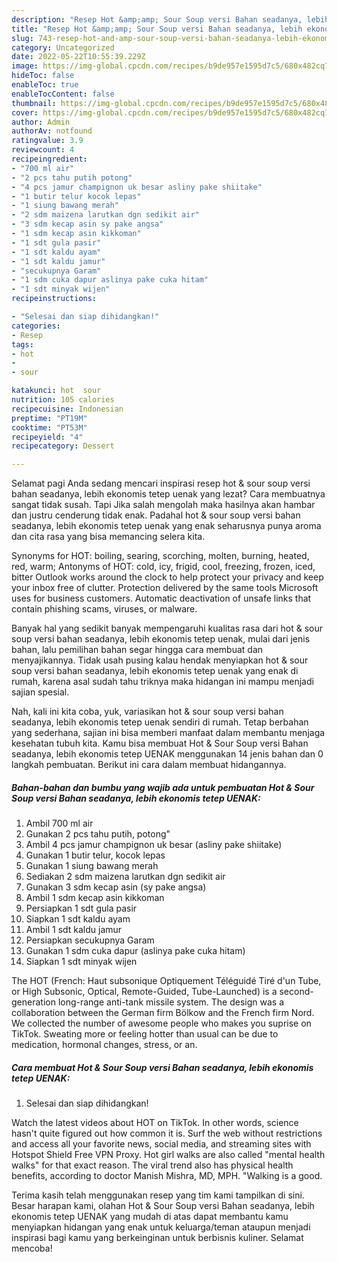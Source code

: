 ```yaml
---
description: "Resep Hot &amp;amp; Sour Soup versi Bahan seadanya, lebih ekonomis tetep UENAK yang Lezat Sekali"
title: "Resep Hot &amp;amp; Sour Soup versi Bahan seadanya, lebih ekonomis tetep UENAK yang Lezat Sekali"
slug: 743-resep-hot-and-amp-sour-soup-versi-bahan-seadanya-lebih-ekonomis-tetep-uenak-yang-lezat-sekali
category: Uncategorized
date: 2022-05-22T10:55:39.229Z
image: https://img-global.cpcdn.com/recipes/b9de957e1595d7c5/680x482cq70/hot-sour-soup-versi-bahan-seadanya-lebih-ekonomis-tetep-uenak-foto-resep-utama.jpg
hideToc: false
enableToc: true
enableTocContent: false
thumbnail: https://img-global.cpcdn.com/recipes/b9de957e1595d7c5/680x482cq70/hot-sour-soup-versi-bahan-seadanya-lebih-ekonomis-tetep-uenak-foto-resep-utama.jpg
cover: https://img-global.cpcdn.com/recipes/b9de957e1595d7c5/680x482cq70/hot-sour-soup-versi-bahan-seadanya-lebih-ekonomis-tetep-uenak-foto-resep-utama.jpg
author: Admin
authorAv: notfound
ratingvalue: 3.9
reviewcount: 4
recipeingredient:
- "700 ml air"
- "2 pcs tahu putih potong"
- "4 pcs jamur champignon uk besar asliny pake shiitake"
- "1 butir telur kocok lepas"
- "1 siung bawang merah"
- "2 sdm maizena larutkan dgn sedikit air"
- "3 sdm kecap asin sy pake angsa"
- "1 sdm kecap asin kikkoman"
- "1 sdt gula pasir"
- "1 sdt kaldu ayam"
- "1 sdt kaldu jamur"
- "secukupnya Garam"
- "1 sdm cuka dapur aslinya pake cuka hitam"
- "1 sdt minyak wijen"
recipeinstructions:

- "Selesai dan siap dihidangkan!"
categories:
- Resep
tags:
- hot
- 
- sour

katakunci: hot  sour 
nutrition: 105 calories
recipecuisine: Indonesian
preptime: "PT19M"
cooktime: "PT53M"
recipeyield: "4"
recipecategory: Dessert

---
```



Selamat pagi Anda sedang mencari inspirasi resep hot &amp; sour soup versi bahan seadanya, lebih ekonomis tetep uenak yang lezat? Cara membuatnya sangat tidak susah. Tapi Jika salah mengolah maka hasilnya akan hambar dan justru cenderung tidak enak. Padahal hot &amp; sour soup versi bahan seadanya, lebih ekonomis tetep uenak yang enak seharusnya punya aroma dan cita rasa yang bisa memancing selera kita.


Synonyms for HOT: boiling, searing, scorching, molten, burning, heated, red, warm; Antonyms of HOT: cold, icy, frigid, cool, freezing, frozen, iced, bitter Outlook works around the clock to help protect your privacy and keep your inbox free of clutter. Protection delivered by the same tools Microsoft uses for business customers. Automatic deactivation of unsafe links that contain phishing scams, viruses, or malware.

Banyak hal yang sedikit banyak mempengaruhi kualitas rasa dari hot &amp; sour soup versi bahan seadanya, lebih ekonomis tetep uenak, mulai dari jenis bahan, lalu pemilihan bahan segar hingga cara membuat dan menyajikannya. Tidak usah pusing kalau hendak menyiapkan hot &amp; sour soup versi bahan seadanya, lebih ekonomis tetep uenak yang enak di rumah, karena asal sudah tahu triknya maka hidangan ini mampu menjadi sajian spesial.


Nah, kali ini kita coba, yuk, variasikan hot &amp; sour soup versi bahan seadanya, lebih ekonomis tetep uenak sendiri di rumah. Tetap berbahan yang sederhana, sajian ini bisa memberi manfaat dalam membantu menjaga kesehatan tubuh kita. Kamu bisa membuat Hot &amp; Sour Soup versi Bahan seadanya, lebih ekonomis tetep UENAK menggunakan 14 jenis bahan dan 0 langkah pembuatan. Berikut ini cara dalam membuat hidangannya.

<!--inarticleads1-->

##### Bahan-bahan dan bumbu yang wajib ada untuk pembuatan Hot &amp; Sour Soup versi Bahan seadanya, lebih ekonomis tetep UENAK:

1. Ambil 700 ml air
1. Gunakan 2 pcs tahu putih, potong&#34;
1. Ambil 4 pcs jamur champignon uk besar (asliny pake shiitake)
1. Gunakan 1 butir telur, kocok lepas
1. Gunakan 1 siung bawang merah
1. Sediakan 2 sdm maizena larutkan dgn sedikit air
1. Gunakan 3 sdm kecap asin (sy pake angsa)
1. Ambil 1 sdm kecap asin kikkoman
1. Persiapkan 1 sdt gula pasir
1. Siapkan 1 sdt kaldu ayam
1. Ambil 1 sdt kaldu jamur
1. Persiapkan secukupnya Garam
1. Gunakan 1 sdm cuka dapur (aslinya pake cuka hitam)
1. Siapkan 1 sdt minyak wijen


The HOT (French: Haut subsonique Optiquement Téléguidé Tiré d&#39;un Tube, or High Subsonic, Optical, Remote-Guided, Tube-Launched) is a second-generation long-range anti-tank missile system. The design was a collaboration between the German firm Bölkow and the French firm Nord. We collected the number of awesome people who makes you suprise on TikTok. Sweating more or feeling hotter than usual can be due to medication, hormonal changes, stress, or an. 

<!--inarticleads2-->

##### Cara membuat Hot &amp; Sour Soup versi Bahan seadanya, lebih ekonomis tetep UENAK:


1. Selesai dan siap dihidangkan!

Watch the latest videos about HOT on TikTok. In other words, science hasn&#39;t quite figured out how common it is. Surf the web without restrictions and access all your favorite news, social media, and streaming sites with Hotspot Shield Free VPN Proxy. Hot girl walks are also called &#34;mental health walks&#34; for that exact reason. The viral trend also has physical health benefits, according to doctor Manish Mishra, MD, MPH. &#34;Walking is a good. 

Terima kasih telah menggunakan resep yang tim kami tampilkan di sini. Besar harapan kami, olahan Hot &amp; Sour Soup versi Bahan seadanya, lebih ekonomis tetep UENAK yang mudah di atas dapat membantu kamu menyiapkan hidangan yang enak untuk keluarga/teman ataupun menjadi inspirasi bagi kamu yang berkeinginan untuk berbisnis kuliner. Selamat mencoba!
